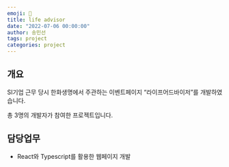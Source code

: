```yaml
---
emoji: 🔮
title: life advisor
date: "2022-07-06 00:00:00"
author: 송민선
tags: project
categories: project
---
```


## 개요

SI기업 근무 당시 한화생명에서 주관하는 이벤트페이지 “라이프어드바이저”를 개발하였습니다.

총 3명의 개발자가 참여한 프로젝트입니다.
<br/>

## 담당업무

- React와 Typescript를 활용한 웹페이지 개발

```toc

```
